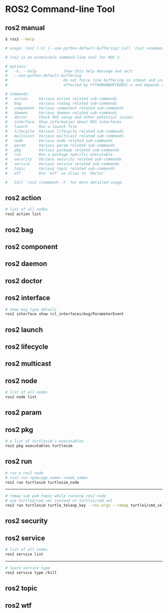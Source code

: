 # ROS2 Command-line Tool

## ros2 manual

```bash 
$ ros2 --help

# usage: ros2 [-h] [--use-python-default-buffering] Call `ros2 <command> -h` for more detailed usage. ...

# ros2 is an extensible command-line tool for ROS 2.

# options:
#   -h, --help            show this help message and exit
#   --use-python-default-buffering
#                         Do not force line buffering in stdout and instead use the python default buffering, which might be
#                         affected by PYTHONUNBUFFERED/-u and depends on whatever stdout is interactive or not

# Commands:
#   action     Various action related sub-commands
#   bag        Various rosbag related sub-commands
#   component  Various component related sub-commands
#   daemon     Various daemon related sub-commands
#   doctor     Check ROS setup and other potential issues
#   interface  Show information about ROS interfaces
#   launch     Run a launch file
#   lifecycle  Various lifecycle related sub-commands
#   multicast  Various multicast related sub-commands
#   node       Various node related sub-commands
#   param      Various param related sub-commands
#   pkg        Various package related sub-commands
#   run        Run a package specific executable
#   security   Various security related sub-commands
#   service    Various service related sub-commands
#   topic      Various topic related sub-commands
#   wtf        Use `wtf` as alias to `doctor`

#   Call `ros2 <command> -h` for more detailed usage.

```

## ros2 action

```bash 
# list of all nodes
ros2 action list
```

## ros2 bag

## ros2 component

## ros2 daemon

## ros2 doctor

## ros2 interface

```bash 
# show msg type details
ros2 interface show rcl_interfaces/msg/ParameterEvent
```

## ros2 launch

## ros2 lifecycle

## ros2 multicast

## ros2 node

```bash 
# list of all nodes
ros2 node list
```
## ros2 param

## ros2 pkg

```bash 
# a list of turtlesim’s executables
ros2 pkg executables turtlesim
```

## ros2 run

```bash 
# run a ros2 node
# ros2 run <pakcage_name> <node_name>
ros2 run turtlesim turtlesim_node
```

---

```bash 
# remap sub pub topic while running ros2 node
# use turtle2/cmd_vel instead of turtle1/cmd_vel
ros2 run turtlesim turtle_teleop_key --ros-args --remap turtle1/cmd_vel:=turtle2/cmd_vel
```

## ros2 security

## ros2 service

```bash 
# list of all nodes
ros2 service list
```
---

```bash 
# learn service type
ros2 service type /kill
```
## ros2 topic

## ros2 wtf